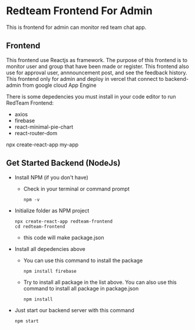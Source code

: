 # Redteam Frontend For Admin

This is frontend for admin can monitor red team chat app.

## Frontend
  This frontend use Reactjs as framework. The purpose of this frontend is to monitor user and group that have been made or register. This frontend also use for approval user, annnouncement post, and see the feedback history. This frontend only for admin and deploy in vercel that connect to backend-admin from google cloud App Engine
  
There is some depedencies you must install in your code editor to run RedTeam Frontend:
  - axios
  - firebase
  - react-minimal-pie-chart
  - react-router-dom

npx create-react-app my-app

## Get Started Backend (NodeJs)
- Install NPM (if you don't have)
  - Check in your terminal or command prompt
    ```
    npm -v
    ```
- Initialize folder as NPM project
  ```
  npx create-react-app redteam-frontend
  cd redteam-frontend
  ```
  - this code will make package.json
- Install all depedencies above
  - You can use this command to install the package
    ```
    npm install firebase
    ```
  - Try to install all package in the list above. You can also use this command to install all package in package.json
    ```
    npm install
    ```

- Just start our backend server with this command
  ```
  npm start
  ```
